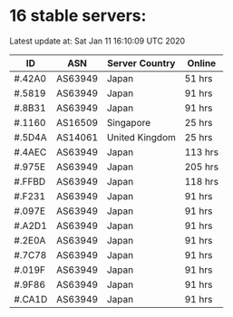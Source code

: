 # 16 stable servers:

Latest update at: Sat Jan 11 16:10:09 UTC 2020

| ID | ASN | Server Country | Online |
| -- | --- | -------------- | ------ |
| #.42A0 | AS63949 | Japan | 51 hrs |
| #.5819 | AS63949 | Japan | 91 hrs |
| #.8B31 | AS63949 | Japan | 91 hrs |
| #.1160 | AS16509 | Singapore | 25 hrs |
| #.5D4A | AS14061 | United Kingdom | 25 hrs |
| #.4AEC | AS63949 | Japan | 113 hrs |
| #.975E | AS63949 | Japan | 205 hrs |
| #.FFBD | AS63949 | Japan | 118 hrs |
| #.F231 | AS63949 | Japan | 91 hrs |
| #.097E | AS63949 | Japan | 91 hrs |
| #.A2D1 | AS63949 | Japan | 91 hrs |
| #.2E0A | AS63949 | Japan | 91 hrs |
| #.7C78 | AS63949 | Japan | 91 hrs |
| #.019F | AS63949 | Japan | 91 hrs |
| #.9F86 | AS63949 | Japan | 91 hrs |
| #.CA1D | AS63949 | Japan | 91 hrs |


